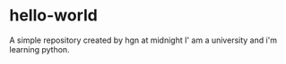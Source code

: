 # hello-world
A simple repository created by hgn at midnight
I' am a university and i'm learning python.
